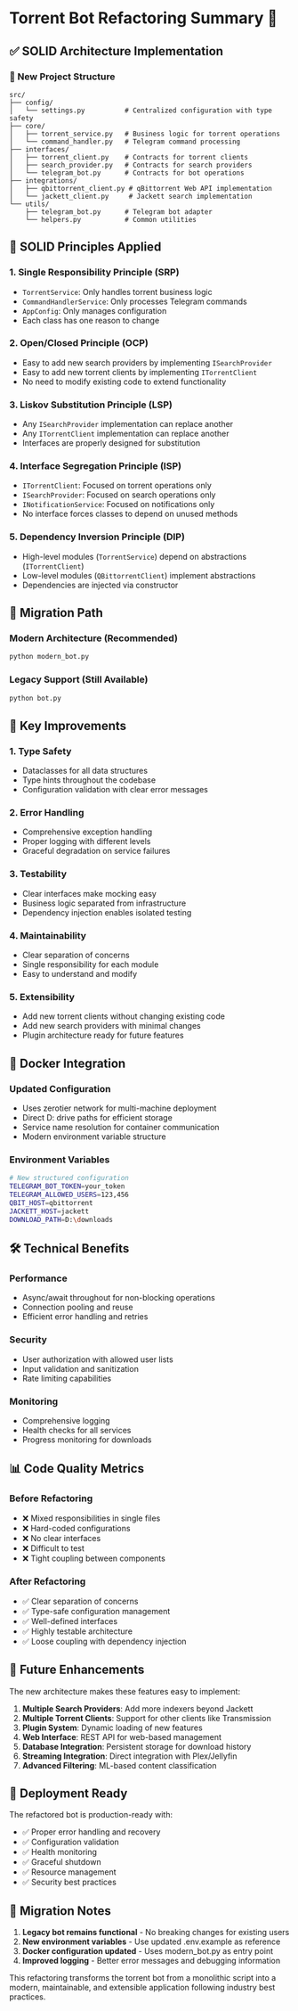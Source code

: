 # Torrent Bot Refactoring Summary 🚀

## ✅ SOLID Architecture Implementation

### 📁 New Project Structure
```
src/
├── config/
│   └── settings.py          # Centralized configuration with type safety
├── core/
│   ├── torrent_service.py   # Business logic for torrent operations
│   └── command_handler.py   # Telegram command processing
├── interfaces/
│   ├── torrent_client.py    # Contracts for torrent clients
│   ├── search_provider.py   # Contracts for search providers
│   └── telegram_bot.py      # Contracts for bot operations
├── integrations/
│   ├── qbittorrent_client.py # qBittorrent Web API implementation
│   └── jackett_client.py     # Jackett search implementation
└── utils/
    ├── telegram_bot.py      # Telegram bot adapter
    └── helpers.py           # Common utilities
```

## 🔧 SOLID Principles Applied

### 1. **Single Responsibility Principle (SRP)**
- `TorrentService`: Only handles torrent business logic
- `CommandHandlerService`: Only processes Telegram commands
- `AppConfig`: Only manages configuration
- Each class has one reason to change

### 2. **Open/Closed Principle (OCP)**
- Easy to add new search providers by implementing `ISearchProvider`
- Easy to add new torrent clients by implementing `ITorrentClient`
- No need to modify existing code to extend functionality

### 3. **Liskov Substitution Principle (LSP)**
- Any `ISearchProvider` implementation can replace another
- Any `ITorrentClient` implementation can replace another
- Interfaces are properly designed for substitution

### 4. **Interface Segregation Principle (ISP)**
- `ITorrentClient`: Focused on torrent operations only
- `ISearchProvider`: Focused on search operations only
- `INotificationService`: Focused on notifications only
- No interface forces classes to depend on unused methods

### 5. **Dependency Inversion Principle (DIP)**
- High-level modules (`TorrentService`) depend on abstractions (`ITorrentClient`)
- Low-level modules (`QBittorrentClient`) implement abstractions
- Dependencies are injected via constructor

## 🔄 Migration Path

### Modern Architecture (Recommended)
```bash
python modern_bot.py
```

### Legacy Support (Still Available)
```bash
python bot.py
```

## 🚀 Key Improvements

### 1. **Type Safety**
- Dataclasses for all data structures
- Type hints throughout the codebase
- Configuration validation with clear error messages

### 2. **Error Handling**
- Comprehensive exception handling
- Proper logging with different levels
- Graceful degradation on service failures

### 3. **Testability**
- Clear interfaces make mocking easy
- Business logic separated from infrastructure
- Dependency injection enables isolated testing

### 4. **Maintainability**
- Clear separation of concerns
- Single responsibility for each module
- Easy to understand and modify

### 5. **Extensibility**
- Add new torrent clients without changing existing code
- Add new search providers with minimal changes
- Plugin architecture ready for future features

## 🐳 Docker Integration

### Updated Configuration
- Uses zerotier network for multi-machine deployment
- Direct D: drive paths for efficient storage
- Service name resolution for container communication
- Modern environment variable structure

### Environment Variables
```bash
# New structured configuration
TELEGRAM_BOT_TOKEN=your_token
TELEGRAM_ALLOWED_USERS=123,456
QBIT_HOST=qbittorrent
JACKETT_HOST=jackett
DOWNLOAD_PATH=D:\downloads
```

## 🛠️ Technical Benefits

### Performance
- Async/await throughout for non-blocking operations
- Connection pooling and reuse
- Efficient error handling and retries

### Security
- User authorization with allowed user lists
- Input validation and sanitization
- Rate limiting capabilities

### Monitoring
- Comprehensive logging
- Health checks for all services
- Progress monitoring for downloads

## 📊 Code Quality Metrics

### Before Refactoring
- ❌ Mixed responsibilities in single files
- ❌ Hard-coded configurations
- ❌ No clear interfaces
- ❌ Difficult to test
- ❌ Tight coupling between components

### After Refactoring
- ✅ Clear separation of concerns
- ✅ Type-safe configuration management
- ✅ Well-defined interfaces
- ✅ Highly testable architecture
- ✅ Loose coupling with dependency injection

## 🔮 Future Enhancements

The new architecture makes these features easy to implement:

1. **Multiple Search Providers**: Add more indexers beyond Jackett
2. **Multiple Torrent Clients**: Support for other clients like Transmission
3. **Plugin System**: Dynamic loading of new features
4. **Web Interface**: REST API for web-based management
5. **Database Integration**: Persistent storage for download history
6. **Streaming Integration**: Direct integration with Plex/Jellyfin
7. **Advanced Filtering**: ML-based content classification

## 🎯 Deployment Ready

The refactored bot is production-ready with:
- ✅ Proper error handling and recovery
- ✅ Configuration validation
- ✅ Health monitoring
- ✅ Graceful shutdown
- ✅ Resource management
- ✅ Security best practices

## 📝 Migration Notes

1. **Legacy bot remains functional** - No breaking changes for existing users
2. **New environment variables** - Use updated .env.example as reference
3. **Docker configuration updated** - Uses modern_bot.py as entry point
4. **Improved logging** - Better error messages and debugging information

This refactoring transforms the torrent bot from a monolithic script into a modern, maintainable, and extensible application following industry best practices.
